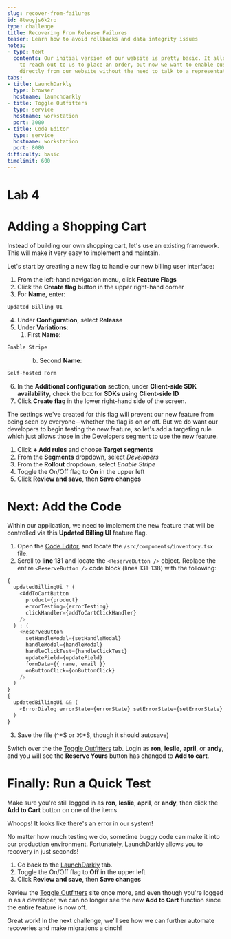 ```yaml
---
slug: recover-from-failures
id: 8twuyjs6k2ro
type: challenge
title: Recovering From Release Failures
teaser: Learn how to avoid rollbacks and data integrity issues
notes:
- type: text
  contents: Our initial version of our website is pretty basic. It allows visitors
    to reach out to us to place an order, but now we want to enable customers to order
    directly from our website without the need to talk to a representative.
tabs:
- title: LaunchDarkly
  type: browser
  hostname: launchdarkly
- title: Toggle Outfitters
  type: service
  hostname: workstation
  port: 3000
- title: Code Editor
  type: service
  hostname: workstation
  port: 8080
difficulty: basic
timelimit: 600
---
```


# Lab 4

# Adding a Shopping Cart

Instead of building our own shopping cart, let's use an existing framework. This will make it very easy to implement and maintain.

Let's start by creating a new flag to handle our new billing user interface:

1. From the left-hand navigation menu, click **Feature Flags**
2. Click the **Create flag** button in the upper right-hand corner
3. For **Name**, enter:
```js
Updated Billing UI
```
4. Under **Configuration**, select **Release**
5. Under **Variations**:
   1. First **Name**:
```js
Enable Stripe
```
&nbsp;&nbsp;&nbsp;&nbsp;&nbsp;&nbsp;&nbsp;&nbsp;&nbsp;&nbsp;&nbsp;&nbsp;&nbsp;&nbsp;&nbsp;b. Second **Name**:
```js
Self-hosted Form
```
6. In the **Additional configuration** section, under **Client-side SDK availability**, check the box for **SDKs using Client-side ID**
7. Click **Create flag** in the lower right-hand side of the screen.

The settings we've created for this flag will prevent our new feature from being seen by everyone--whether the flag is on or off. But we do want our developers to begin testing the new feature, so let's add a targeting rule which just allows those in the Developers segment to use the new feature.

1. Click **+ Add rules** and choose **Target segments**
1. From the **Segments** dropdown, select *Developers*
1. From the **Rollout** dropdown, select *Enable Stripe*
1. Toggle the On/Off flag to **On** in the upper left
1. Click **Review and save**, then **Save changes**


# Next: Add the Code

Within our application, we need to implement the new feature that will be controlled via this **Updated Billing UI** feature flag.

1. Open the [Code Editor](#tab-2), and locate the `/src/components/inventory.tsx` file.
2. Scroll to **line 131** and locate the `<ReserveButton />` object. Replace the entire `<ReserveButton />` code block (lines 131-138) with the following:

```js
{
  updatedBillingUi ? (
    <AddToCartButton
      product={product}
      errorTesting={errorTesting}
      clickHandler={addToCartClickHandler}
    />
  ) : (
    <ReserveButton
      setHandleModal={setHandleModal}
      handleModal={handleModal}
      handleClickTest={handleClickTest}
      updateField={updateField}
      formData={{ name, email }}
      onButtonClick={onButtonClick}
    />
  )
}
{
  updatedBillingUi && (
    <ErrorDialog errorState={errorState} setErrorState={setErrorState} />
  )
}
```
3. Save the file (^+S or ⌘+S, though it should autosave)

Switch over the the [Toggle Outfitters](#tab-1) tab. Login as **ron**, **leslie**, **april**, or **andy**, and you will see the **Reserve Yours** button has changed to **Add to cart**.


# Finally: Run a Quick Test

Make sure you're still logged in as **ron**, **leslie**, **april**, or **andy**, then click the **Add to Cart** button on one of the items.

Whoops! It looks like there's an error in our system!

No matter how much testing we do, sometime buggy code can make it into our production environment. Fortunately, LaunchDarkly allows you to recovery in just seconds!

1. Go back to the [LaunchDarkly](#tab-0) tab.
1. Toggle the On/Off flag to **Off** in the upper left
1. Click **Review and save**, then **Save changes**

Review the [Toggle Outfitters](#tab-1) site once more, and even though you're logged in as a developer, we can no longer see the new **Add to Cart** function since the entire feature is now off.

Great work! In the next challenge, we'll see how we can further automate recoveries and make migrations a cinch!
